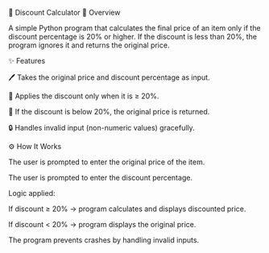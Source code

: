 🧮 Discount Calculator
📖 Overview

A simple Python program that calculates the final price of an item only if the discount percentage is 20% or higher.
If the discount is less than 20%, the program ignores it and returns the original price.

✨ Features

🖊 Takes the original price and discount percentage as input.

🎯 Applies the discount only when it is ≥ 20%.

🛑 If the discount is below 20%, the original price is returned.

🔒 Handles invalid input (non-numeric values) gracefully.

⚙️ How It Works

The user is prompted to enter the original price of the item.

The user is prompted to enter the discount percentage.

Logic applied:

If discount ≥ 20% → program calculates and displays discounted price.

If discount < 20% → program displays the original price.

The program prevents crashes by handling invalid inputs.
